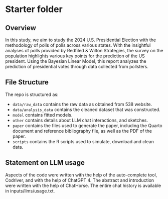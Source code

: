 # Starter folder

## Overview

In this study, we aim to study the 2024 U.S. Presidential Election with the methodology of  polls of polls across various states. With the insightful analyses of polls provided by Redfiled & Wilton Strategies, the survey on the population highlights various key points for the prediction of the US president. Using the Bayesian Linear Model, this report analyzes the prediction of presidential votes through data collected from pollsters.

## File Structure

The repo is structured as:

-   `data/raw_data` contains the raw data as obtained from 538 website.
-   `data/analysis_data` contains the cleaned dataset that was constructed.
-   `model` contains fitted models. 
-   `other` contains details about LLM chat interactions, and sketches.
-   `paper` contains the files used to generate the paper, including the Quarto document and reference bibliography file, as well as the PDF of the paper. 
-   `scripts` contains the R scripts used to simulate, download and clean data.


## Statement on LLM usage

Aspects of the code were written with the help of the auto-complete tool, Codriver, and with the help of ChatGPT 4. The abstract and introduction were written with the help of ChatHorse. The entire chat history is available in inputs/llms/usage.txt. 

